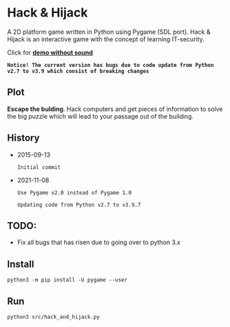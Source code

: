 # Hack & Hijack
A 2D platform game written in Python using Pygame (SDL port). Hack & Hijack is an interactive game with the concept of learning IT-security.

Click for [**demo without sound**](https://peterborgstedt.s3.eu-north-1.amazonaws.com/demo-hack-and-hijack-without-sound.mp4)

**```Notice! The current version has bugs due to code update from Python v2.7 to v3.9 which consist of breaking changes```**

## Plot
**Escape the bulding**. Hack computers and get pieces of information to solve the big puzzle which will lead to your passage out of the building.

## History
- 2015-09-13

  ```Initial commit```

- 2021-11-08

  ```Use Pygame v2.0 instead of Pygame 1.0```

  ```Updating code from Python v2.7 to v3.9.7```

## TODO:
- Fix all bugs that has risen due to going over to python 3.x

## Install
```
python3 -m pip install -U pygame --user
```

## Run
```
python3 src/hack_and_hijack.py
```
